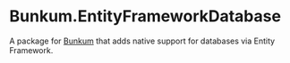 # Bunkum.EntityFrameworkDatabase

A package for [Bunkum](https://github.com/PlanetBunkum/Bunkum) that adds native support for databases via Entity Framework.